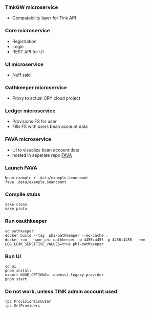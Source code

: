 ### TinkGW microservice
- Compatability layer for Tink API

### Core microservice
- Registration
- Login
- REST API for UI

### UI microservice
- Nuff said

### Oathkeeper microservice
- Proxy to actual ORY cloud project

### Ledger microservice
- Provisions FS for user
- Fills FS with users bean account data

### FAVA microservice
- UI to visualize bean account data
- hosted in separate repo [FAVA](https://github.com/Goofy-Goof/fava)

### Launch FAVA
    bean-example > .data/example.beancount
    fava .data/example.beancount

### Compile stubs
    make clean
    make proto

### Run oauthkeeper
    cd oathkeeper
    docker build --tag  phi-oathkeeper --no-cache .
    docker run --name phi-oathkeeper -p 4455:4455 -p 4456:4456 --env LOG_LEAK_SENSITIVE_VALUES=true phi-oathkeeper

### Run UI
    cd ui
    pnpm install
    export NODE_OPTIONS=--openssl-legacy-provider
    pnpm start

### Do not work, unless TINK admin account used
    rpc ProvisionTinkUser
    rpc GetProviders

